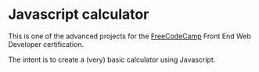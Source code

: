 # Javascript calculator

This is one of the advanced projects for the [FreeCodeCamp](freecodecamp.com) Front End Web Developer certification.

The intent is to create a (very) basic calculator using Javascript.
